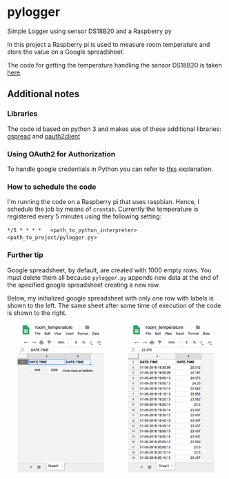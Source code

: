 # pylogger
Simple Logger using sensor DS18B20 and a Raspberry py

In this project a Raspberry pi is used to measure room temperature and store the value on a Google spreadsheet.

The code for getting the temperature handling the sensor DS18B20 is taken [here](http://www.circuitbasics.com/raspberry-pi-ds18b20-temperature-sensor-tutorial/).


## Additional notes

### Libraries

The code id based on python 3 and makes use of these additional libraries: [gspread](https://github.com/burnash/gspread) and [oauth2client](https://github.com/google/oauth2client)

### Using OAuth2 for Authorization

To handle google credentials in Python you can refer to [this](https://gspread.readthedocs.io/en/latest/oauth2.html) explanation.

### How to schedule the code

I'm running the code on a Raspberry pi that uses raspbian. Hence, I schedule the job by means of `crontab`. Currently the temperature is registered every 5 minutes using the following setting:

`*/5 * * * *   <path_to_python_interpreter>   <path_to_project/pylogger.py>`

### Further tip

Google spreadsheet, by default, are created with 1000 empty rows. You must delete them all because `pylogger.py` appends new data at the end of the specified google spreadsheet creating a new row.

Below, my initialized google spreadsheet with only one row with labels is shown to the left. The same sheet after some time of execution of the code is shown to the right.

<p align="center">
<img src="./img/sheet_initialized.png" width="200">
&nbsp;&nbsp;&nbsp;&nbsp;&nbsp;&nbsp;&nbsp;&nbsp;&nbsp;&nbsp;&nbsp;&nbsp;
<img src="./img/sheet.png" width="200">
</p>



